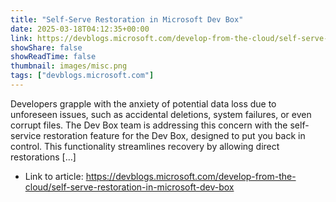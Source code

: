 ```yaml
---
title: "Self-Serve Restoration in Microsoft Dev Box"
date: 2025-03-18T04:12:35+00:00
link: https://devblogs.microsoft.com/develop-from-the-cloud/self-serve-restoration-in-microsoft-dev-box
showShare: false
showReadTime: false
thumbnail: images/misc.png
tags: ["devblogs.microsoft.com"]
---
```

Developers grapple with the anxiety of potential data loss due to unforeseen issues, such as accidental deletions, system failures, or even corrupt files. The Dev Box team is addressing this concern with the self-service restoration feature for the Dev Box, designed to put you back in control. This functionality streamlines recovery by allowing direct restorations […]

- Link to article: https://devblogs.microsoft.com/develop-from-the-cloud/self-serve-restoration-in-microsoft-dev-box